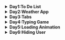 

<details>
 <summary><b>Day1:To Do List</b></summary>
 
  - **Basic DOM manipulation**
    - createElement
    - removeChild
    - appendChild
  - **Using Forms**
    - When a form is submitted, the page will re-render. To stop this from happening, call `event.preventDefault()` in the event handler.
</details>


<details>
  <summary><b>Day2:Weather App</b></summary>

  - **fetching Open Weather API**
    - [API DOC](https://openweathermap.org/current)
  - **Geolocation API**
    -   ```
        navigator.geolocation.getCurrentPosition((position) => {
        let lat = position.coords.latitude;
        let lon = position.coords.longitude;
        })
        ```
  - **Basic DOM manipulation**
    - firstChild   
  
</details>

<details>
  <summary><b>Day3:Tabs</b></summary>

  - **Basic DOM manipulation**
    - querySelectorAll
  - **this keyword in HTML**
    - `this` in html will pass the element itself as an argument to the function.
  - **CSS keframes**
    - animating your css.
    - call this in css class.
</details>


<details>
  <summary><b>Day4:Typing Game</b></summary>

  - **event Handler**
    - use onkey up to see the whole change, on key down will print previous change.
  - **Built in Javascript async Function**
    - setInterval
    - setTimeout
</details>

<details>
  <summary><b>Day5:Loading Animation</b></summary>
    
   - **CSS keyframes**
     - using keyframes to animate the loading bar.
     - in keyframe, we change the width.
     - adding this to style that deals with color.
</details>


<details>
  <summary><b>Day6:Hiding User</b></summary>
    
   - **CSS keyframes**
     - using keyframes to animate the the profile card.
  - **event Handler**
    - ```btn.addEventListener("click")```
    - yet another way to add event listener. 
    - this is different than passing the function straight to the element. 
  - **adding css straight from javascript**
    - ```profileCard.style.animation = ""```
  - **using font awesome**
    - official font-awesome [Docs]("https://fontawesome.com/")

    
</details>

